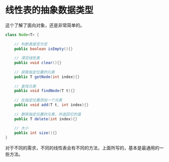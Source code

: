 # 线性表的抽象数据类型

这个了解了面向对象，还是非常简单的。

```java
class Node<T> {
    
    // 判断表是否为空
    public boolean isEmpty(){}
    
    // 清空线性表
    public void clear(){}
    
    // 获取指定位置的元素
    public T getNode(int index){}
    
    // 查找元素
    public void findNode(T t){}
    
    // 在指定位置添加一个元素
    public void add(T t, int index){}
    
    // 删除指定位置的元素，并返回它的值
    public T delete(int index){}
    
    // 大小
    public int size(){}
}
```

对于不同的需求，不同的线性表会有不同的方法，上面所写的，基本是最通用的一些方法。